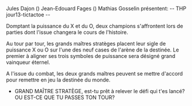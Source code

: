 Jules Dajon () Jean-Edouard Fages () Mathias Gosselin présentent: 
-- THP jour13-tictactoe --

Domptant la puissance du X et du O, deux champions s'affrontent lors de parties dont l'issue changera le cours de l'histoire.

Au tour par tour, les grands maîtres stratèges placent leur sigle de puissance X ou O sur l'une des neuf cases de l'arène de la destinée. Le premier à aligner ses trois symboles de puissance sera désigné grand vainqueur éternel.

A l'issue du combat, les deux grands maîtres peuvent se mettre d'accord pour remettre en jeu la destinée du monde.

- GRAND MAÎTRE STRATÈGE, est-tu prêt à relever le défi qui t'es lancé? OU EST-CE QUE TU PASSES TON TOUR?
